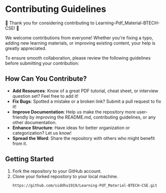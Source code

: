# Contributing Guidelines

🎉 Thank you for considering contributing to Learning-Pdf_Material-BTECH-CSE! 🎉

We welcome contributions from everyone! Whether you're fixing a typo, adding new learning materials, or improving existing content, your help is greatly appreciated.

To ensure smooth collaboration, please review the following guidelines before submitting your contribution:

## How Can You Contribute?

- **Add Resources**: Know of a great PDF tutorial, cheat sheet, or interview question set? Feel free to add it!
- **Fix Bugs**: Spotted a mistake or a broken link? Submit a pull request to fix it!
- **Improve Documentation**: Help us make the repository more user-friendly by improving the README.md, contributing guidelines, or any other documentation.
- **Enhance Structure**: Have ideas for better organization or categorization? Let us know!
- **Spread the Word**: Share the repository with others who might benefit from it.

## Getting Started

1. Fork the repository to your GitHub account.
2. Clone your forked repository to your local machine.
   ```bash
   https://github.com/siddhu1919/Learning-Pdf_Material-BTECH-CSE.git
